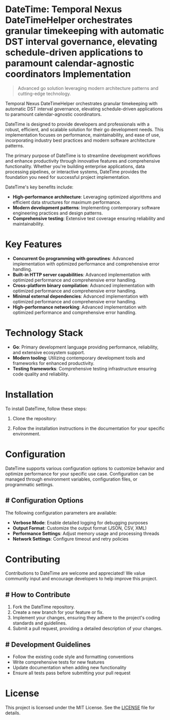 <!-- fallback_DateTime_20250809233900_77060 -->

# DateTime: Temporal Nexus DateTimeHelper orchestrates granular timekeeping with automatic DST interval governance, elevating schedule-driven applications to paramount calendar-agnostic coordinators Implementation
> Advanced go solution leveraging modern architecture patterns and cutting-edge technology.

Temporal Nexus DateTimeHelper orchestrates granular timekeeping with automatic DST interval governance, elevating schedule-driven applications to paramount calendar-agnostic coordinators.

DateTime is designed to provide developers and professionals with a robust, efficient, and scalable solution for their go development needs. This implementation focuses on performance, maintainability, and ease of use, incorporating industry best practices and modern software architecture patterns.

The primary purpose of DateTime is to streamline development workflows and enhance productivity through innovative features and comprehensive functionality. Whether you're building enterprise applications, data processing pipelines, or interactive systems, DateTime provides the foundation you need for successful project implementation.

DateTime's key benefits include:

* **High-performance architecture**: Leveraging optimized algorithms and efficient data structures for maximum performance.
* **Modern development patterns**: Implementing contemporary software engineering practices and design patterns.
* **Comprehensive testing**: Extensive test coverage ensuring reliability and maintainability.

# Key Features

* **Concurrent Go programming with goroutines**: Advanced implementation with optimized performance and comprehensive error handling.
* **Built-in HTTP server capabilities**: Advanced implementation with optimized performance and comprehensive error handling.
* **Cross-platform binary compilation**: Advanced implementation with optimized performance and comprehensive error handling.
* **Minimal external dependencies**: Advanced implementation with optimized performance and comprehensive error handling.
* **High-performance networking**: Advanced implementation with optimized performance and comprehensive error handling.

# Technology Stack

* **Go**: Primary development language providing performance, reliability, and extensive ecosystem support.
* **Modern tooling**: Utilizing contemporary development tools and frameworks for enhanced productivity.
* **Testing frameworks**: Comprehensive testing infrastructure ensuring code quality and reliability.

# Installation

To install DateTime, follow these steps:

1. Clone the repository:


2. Follow the installation instructions in the documentation for your specific environment.

# Configuration

DateTime supports various configuration options to customize behavior and optimize performance for your specific use case. Configuration can be managed through environment variables, configuration files, or programmatic settings.

## # Configuration Options

The following configuration parameters are available:

* **Verbose Mode**: Enable detailed logging for debugging purposes
* **Output Format**: Customize the output format (JSON, CSV, XML)
* **Performance Settings**: Adjust memory usage and processing threads
* **Network Settings**: Configure timeout and retry policies

# Contributing

Contributions to DateTime are welcome and appreciated! We value community input and encourage developers to help improve this project.

## # How to Contribute

1. Fork the DateTime repository.
2. Create a new branch for your feature or fix.
3. Implement your changes, ensuring they adhere to the project's coding standards and guidelines.
4. Submit a pull request, providing a detailed description of your changes.

## # Development Guidelines

* Follow the existing code style and formatting conventions
* Write comprehensive tests for new features
* Update documentation when adding new functionality
* Ensure all tests pass before submitting your pull request

# License

This project is licensed under the MIT License. See the [LICENSE](https://github.com/laurindoisaac/DateTime/blob/main/LICENSE) file for details.
